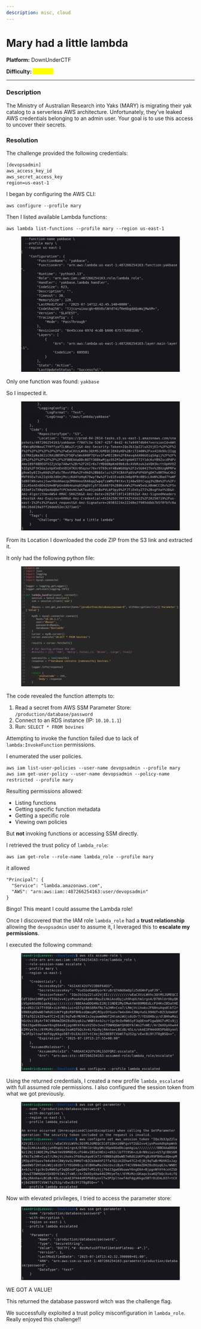 ```yaml
---
description: misc, cloud
---
```


# Mary had a little lambda

**Platform:** DownUnderCTF

**Difficulty:&#x20;**<mark style="color:yellow;">**medium**</mark>

***

### Description

The Ministry of Australian Research into Yaks (MARY) is migrating their yak catalog to a serverless AWS architecture. Unfortunately, they’ve leaked AWS credentials belonging to an admin user. Your goal is to use this access to uncover their secrets.



### Resolution

The challenge provided the following credentials:

```
[devopsadmin]
aws_access_key_id
aws_secret_access_key
region=us-east-1
```

I began by configuring the AWS CLI:

```
aws configure --profile mary
```

Then I listed available Lambda functions:

```
aws lambda list-functions --profile mary --region us-east-1
```

<figure><img src=".gitbook/assets/image (1).png" alt=""><figcaption></figcaption></figure>

Only one function was found: `yakbase`&#x20;

So I inspected it.

<figure><img src=".gitbook/assets/image (2).png" alt=""><figcaption></figcaption></figure>

From its Location I downloaded the code ZIP from the S3 link and extracted it.



It only had the following python file:

<figure><img src=".gitbook/assets/image (3).png" alt=""><figcaption></figcaption></figure>

The code revealed the function attempts to:

1. Read a secret from AWS SSM Parameter Store: `/production/database/password`
2. Connect to an RDS instance (IP: `10.10.1.1`)
3. Run: `SELECT * FROM bovines`&#x20;



Attempting to invoke the function failed due to lack of `lambda:InvokeFunction` permissions.

I enumerated the user policies.

```
aws iam list-user-policies --user-name devopsadmin --profile mary
aws iam get-user-policy --user-name devopsadmin --policy-name restricted --profile mary

```

Resulting permissions allowed:

* Listing functions
* Getting specific function metadata
* Getting a specific role
* Viewing own policies

But **not** invoking functions or accessing SSM directly.



I retrieved the trust policy of `lambda_role`:

```
aws iam get-role --role-name lambda_role --profile mary
```

it allowed&#x20;

```
"Principal": {
  "Service": "lambda.amazonaws.com",
  "AWS": "arn:aws:iam::487266254163:user/devopsadmin"
}
```

Bingo! This meant I could assume the Lambda role!



Once I discovered that the IAM role `lambda_role` had a **trust relationship** allowing the `devopsadmin` user to assume it, I leveraged this to **escalate my permissions**.

I executed the following command:

<figure><img src=".gitbook/assets/image (4).png" alt=""><figcaption></figcaption></figure>

Using the returned credentials, I created a new profile `lambda_escalated` with full assumed role permissions. I also configured the session token from what we got previously.&#x20;

<figure><img src=".gitbook/assets/image (6).png" alt=""><figcaption></figcaption></figure>

Now with elevated privileges, I tried to access the parameter store:

<figure><img src=".gitbook/assets/image (5).png" alt=""><figcaption></figcaption></figure>

WE GOT A VALUE!

This returned the database password witch was the challenge flag.



We successfully exploited a trust policy misconfiguration in `lambda_role`. Really enjoyed this challenge!!
